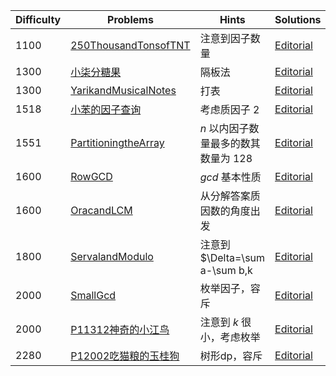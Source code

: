 | Difficulty | Problems | Hints | Solutions |
|------------|------------|-----------|-----------|
| 1100 | [250ThousandTonsofTNT](https://codeforces.com/contest/1899/problem/B) | 注意到因子数量 | [Editorial](https://github.com/aboutliu/Daily_Problem/blob/main/2025/03/28/solution/250ThousandTonsofTNT.md) |
| 1300 | [小柒分糖果](https://ac.nowcoder.com/acm/contest/103151/C) | 隔板法 | [Editorial](https://github.com/aboutliu/Daily_Problem/blob/main/2025/03/14/solution/%E5%B0%8F%E6%9F%92%E5%88%86%E7%B3%96%E6%9E%9C.md) |
| 1300 | [YarikandMusicalNotes](https://codeforces.com/contest/1899/problem/D) | 打表 | [Editorial](https://github.com/aboutliu/Daily_Problem/blob/main/2025/03/28/solution/YarikandMusicalNotes.md) |
| 1518 | [小苯的因子查询](https://ac.nowcoder.com/acm/contest/108038/F) | 考虑质因子 $2$ | [Editorial](https://github.com/aboutliu/Daily_Problem/blob/main/2025/04/28/solution/小苯的因子查询.md) |
| 1551 | [PartitioningtheArray](https://codeforces.com/contest/1920/problem/C) | $n$ 以内因子数量最多的数其数量为 $128$ | [Editorial](https://github.com/aboutliu/Daily_Problem/blob/main/2025/03/26/solution/PartitioningtheArray.md) |
| 1600 | [RowGCD](https://codeforces.com/problemset/problem/1458/A) | $gcd$ 基本性质 | [Editorial](https://github.com/aboutliu/Daily_Problem/blob/main/2025/04/08/solution/RowGCD.md) |
| 1600 | [OracandLCM](https://codeforces.com/problemset/problem/1349/A) | 从分解答案质因数的角度出发 | [Editorial](https://github.com/aboutliu/Daily_Problem/blob/main/2025/04/08/solution/OracandLCM.md) |
| 1800 | [ServalandModulo](https://codeforces.com/contest/2085/problem/E) | 注意到 $\Delta=\sum a-\sum b,k | [Editorial](https://github.com/aboutliu/Daily_Problem/blob/main/2025/03/23/solution/ServalandModulo.md) |
| 2000 | [SmallGcd](https://codeforces.com/problemset/problem/1900/D) | 枚举因子，容斥 | [Editorial](https://github.com/aboutliu/Daily_Problem/blob/main/2025/03/22/solution/SmallGcd.md) |
| 2000 | [P11312神奇的小江鸟](https://www.luogu.com.cn/problem/P11312) | 注意到 $k$ 很小，考虑枚举 | [Editorial](https://github.com/aboutliu/Daily_Problem/blob/main/2025/03/25/solution/P11312神奇的小江鸟.md) |
| 2280 | [P12002吃猫粮的玉桂狗](https://www.luogu.com.cn/problem/P12002) | 树形dp，容斥 | [Editorial](https://github.com/aboutliu/Daily_Problem/blob/main/2025/04/03/solution/P12002吃猫粮的玉桂狗.md) |
